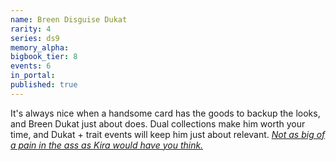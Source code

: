 ```yaml
---
name: Breen Disguise Dukat
rarity: 4
series: ds9
memory_alpha:
bigbook_tier: 8
events: 6
in_portal:
published: true
---
```


It's always nice when a handsome card has the goods to backup the looks, and Breen Dukat just about does. Dual collections make him worth your time, and Dukat + trait events will keep him just about relevant. [_Not as big of a pain in the ass as Kira would have you think._](https://www.youtube.com/watch?v=nrbo39Lw-r4)
